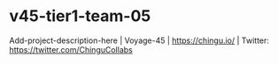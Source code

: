 # v45-tier1-team-05
Add-project-description-here | Voyage-45 | https://chingu.io/ | Twitter: https://twitter.com/ChinguCollabs
